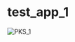 # test_app_1
![PKS_1](https://github.com/user-attachments/assets/012668d4-2b6f-45b7-a3ca-85c352cd915f)
